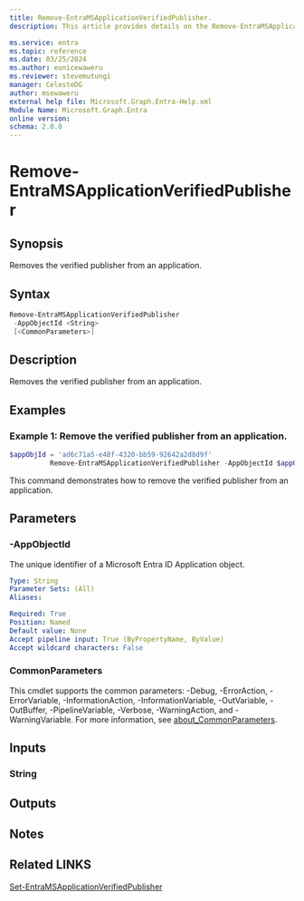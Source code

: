 ```yaml
---
title: Remove-EntraMSApplicationVerifiedPublisher.
description: This article provides details on the Remove-EntraMSApplicationVerifiedPublisher command.

ms.service: entra
ms.topic: reference
ms.date: 03/25/2024
ms.author: eunicewaweru
ms.reviewer: stevemutungi
manager: CelesteDG
author: msewaweru
external help file: Microsoft.Graph.Entra-Help.xml
Module Name: Microsoft.Graph.Entra
online version:
schema: 2.0.0
---
```


# Remove-EntraMSApplicationVerifiedPublisher

## Synopsis
Removes the verified publisher from an application.

## Syntax

```powershell
Remove-EntraMSApplicationVerifiedPublisher 
 -AppObjectId <String> 
 [<CommonParameters>]
```

## Description
Removes the verified publisher from an application.

## Examples

### Example 1: Remove the verified publisher from an application.
```Powershell
$appObjId = 'ad6c71a5-e48f-4320-bb59-92642a2d8d9f'
          Remove-EntraMSApplicationVerifiedPublisher -AppObjectId $appObjId
```
This command demonstrates how to remove the verified publisher from an application.  

## Parameters

### -AppObjectId
The unique identifier of a Microsoft Entra ID Application object.

```yaml
Type: String
Parameter Sets: (All)
Aliases:

Required: True
Position: Named
Default value: None
Accept pipeline input: True (ByPropertyName, ByValue)
Accept wildcard characters: False
```

### CommonParameters
This cmdlet supports the common parameters: -Debug, -ErrorAction, -ErrorVariable, -InformationAction, -InformationVariable, -OutVariable, -OutBuffer, -PipelineVariable, -Verbose, -WarningAction, and -WarningVariable. For more information, see [about_CommonParameters](https://go.microsoft.com/fwlink/?LinkID=113216).

## Inputs

### String
## Outputs

## Notes

## Related LINKS

[Set-EntraMSApplicationVerifiedPublisher](Set-EntraMSApplicationVerifiedPublisher.md)

